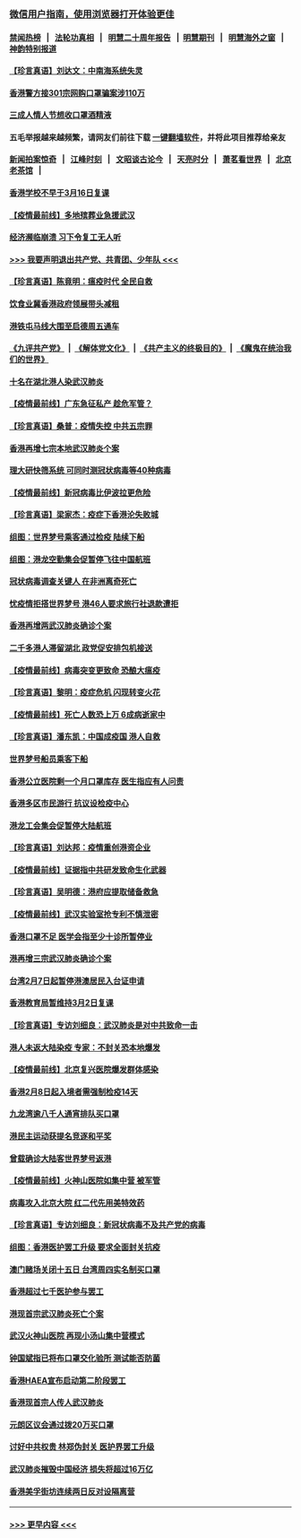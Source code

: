 ### [微信用户指南，使用浏览器打开体验更佳](https://github.com/gfw-breaker/banned-news1/blob/master/indexes/wechat-guide.md?t=0)
#### [禁闻热榜](热点新闻.md?t=0)  &nbsp;&nbsp;|&nbsp;&nbsp; [法轮功真相](https://github.com/gfw-breaker/truth/blob/master/README.md?t=0) &nbsp;&nbsp;|&nbsp;&nbsp; [明慧二十周年报告](https://github.com/gfw-breaker/mh-reports/blob/master/README.md?t=0) &nbsp;&nbsp;|&nbsp;&nbsp;[明慧期刊](https://github.com/gfw-breaker/mh-qikan) &nbsp;&nbsp;|&nbsp;&nbsp; [明慧海外之窗](https://github.com/gfw-breaker/mh-news/blob/master/README.md?t=0) &nbsp;&nbsp;|&nbsp;&nbsp; [神韵特别报道](https://github.com/gfw-breaker/mh-news/blob/master/shenyun.md?t=0)
#### [【珍言真语】刘达文：中南海系统失灵](../pages/nsc415/n11869465.md?t=02150222) 
#### [香港警方接301宗网购口罩骗案涉110万](../pages/nsc415/n11867572.md?t=02150222) 
#### [三成人情人节想收口罩酒精液](../pages/nsc415/n11867523.md?t=02150222) 
#### 五毛举报越来越频繁，请网友们前往下载 [一键翻墙软件](https://github.com/gfw-breaker/ssr-accounts)，并将此项目推荐给亲友
#### [新闻拍案惊奇](https://github.com/gfw-breaker/banned-news1/blob/master/pages/link4.md) &nbsp;&nbsp;|&nbsp;&nbsp; [江峰时刻](https://github.com/gfw-breaker/banned-news1/blob/master/pages/link4.md) &nbsp;&nbsp;|&nbsp;&nbsp; [文昭谈古论今](https://github.com/gfw-breaker/banned-news1/blob/master/pages/link4.md) &nbsp;&nbsp;|&nbsp;&nbsp; [天亮时分](https://github.com/gfw-breaker/banned-news1/blob/master/pages/link4.md) &nbsp;&nbsp;|&nbsp;&nbsp; [萧茗看世界](https://github.com/gfw-breaker/banned-news1/blob/master/pages/link4.md) &nbsp;&nbsp;|&nbsp;&nbsp; [北京老茶馆](https://github.com/gfw-breaker/banned-news1/blob/master/pages/link4.md) &nbsp;&nbsp;|&nbsp;&nbsp; 
#### [香港学校不早于3月16日复课](../pages/nsc415/n11867498.md?t=02150222) 
#### [【疫情最前线】多地殡葬业急援武汉](../pages/nsc415/n11866914.md?t=02150222) 
#### [经济濒临崩溃 习下令复工无人听](../pages/nsc415/n11867269.md?t=02150222) 
#### [>>> 我要声明退出共产党、共青团、少年队 <<<](https://github.com/begood0513/goodnews/blob/master/quit/letter.md) 
#### [【珍言真语】陈竟明：瘟疫时代 全民自救](../pages/nsc415/n11866765.md?t=02150222) 
#### [饮食业冀香港政府领展带头减租](../pages/nsc415/n11864876.md?t=02150222) 
#### [港铁屯马线大围至启德周五通车](../pages/nsc415/n11864842.md?t=02150222) 
#### [《九评共产党》](https://github.com/begood0513/9ping.md/blob/master/README.md) &nbsp;|&nbsp; [《解体党文化》](../../../../jtdwh.md/blob/master/README.md)  &nbsp;|&nbsp; [《共产主义的终极目的》](../../../../gczydzjmd.md/blob/master/README.md) &nbsp;|&nbsp; [《魔鬼在统治我们的世界》](../../../../mgztzwmdsj.md/blob/master/README.md) 
#### [十名在湖北港人染武汉肺炎](../pages/nsc415/n11864807.md?t=02150222) 
#### [【疫情最前线】广东急征私产 趁危军管？](../pages/nsc415/n11864205.md?t=02150222) 
#### [【珍言真语】桑普：疫情失控 中共五宗罪](../pages/nsc415/n11864157.md?t=02150222) 
#### [香港再增七宗本地武汉肺炎个案](../pages/nsc415/n11862405.md?t=02150222) 
#### [理大研快筛系统 可同时测冠状病毒等40种病毒](../pages/nsc415/n11862376.md?t=02150222) 
#### [【疫情最前线】新冠病毒比伊波拉更危险](../pages/nsc415/n11862199.md?t=02150222) 
#### [【珍言真语】梁家杰：疫症下香港沦失败城](../pages/nsc415/n11861588.md?t=02150222) 
#### [组图：世界梦号乘客通过检疫 陆续下船](../pages/nsc415/n11858302.md?t=02150222) 
#### [组图：港龙空勤集会促暂停飞往中国航班](../pages/nsc415/n11858190.md?t=02150222) 
#### [冠状病毒调查关键人 在非洲离奇死亡](../pages/nsc415/n11859798.md?t=02150222) 
#### [忧疫情拒搭世界梦号 港46人要求旅行社退款遭拒](../pages/nsc415/n11859849.md?t=02150222) 
#### [香港再增两武汉肺炎确诊个案](../pages/nsc415/n11859833.md?t=02150222) 
#### [二千多港人滞留湖北 政党促安排包机接送](../pages/nsc415/n11859831.md?t=02150222) 
#### [【疫情最前线】病毒突变更致命 恐酿大瘟疫](../pages/nsc415/n11859604.md?t=02150222) 
#### [【珍言真语】黎明：疫症危机 闪现转变火花](../pages/nsc415/n11859199.md?t=02150222) 
#### [【疫情最前线】死亡人数恐上万 6成病逝家中](../pages/nsc415/n11856687.md?t=02150222) 
#### [【珍言真语】潘东凯：中国成疫国 港人自救](../pages/nsc415/n11856962.md?t=02150222) 
#### [世界梦号船员乘客下船](../pages/nsc415/n11856883.md?t=02150222) 
#### [香港公立医院剩一个月口罩库存 医生指应有人问责](../pages/nsc415/n11856875.md?t=02150222) 
#### [香港多区市民游行 抗议设检疫中心](../pages/nsc415/n11856866.md?t=02150222) 
#### [港龙工会集会促暂停大陆航班](../pages/nsc415/n11856840.md?t=02150222) 
#### [【珍言真语】刘达邦：疫情重创港资企业](../pages/nsc415/n11854274.md?t=02150222) 
#### [【疫情最前线】证据指中共研发致命生化武器](../pages/nsc415/n11853087.md?t=02150222) 
#### [【珍言真语】吴明德：港府应提取储备救急](../pages/nsc415/n11852734.md?t=02150222) 
#### [【疫情最前线】武汉实验室抢专利不慎泄密](../pages/nsc415/n11850310.md?t=02150222) 
#### [香港口罩不足 医学会指至少十诊所暂停业](../pages/nsc415/n11850301.md?t=02150222) 
#### [港再增三宗武汉肺炎确诊个案](../pages/nsc415/n11850328.md?t=02150222) 
#### [台湾2月7日起暂停港澳居民入台证申请](../pages/nsc415/n11850304.md?t=02150222) 
#### [香港教育局暂维持3月2日复课](../pages/nsc415/n11850260.md?t=02150222) 
#### [【珍言真语】专访刘细良：武汉肺炎是对中共致命一击](../pages/nsc415/n11849934.md?t=02150222) 
#### [港人未返大陆染疫 专家：不封关恐本地爆发](../pages/nsc415/n11848021.md?t=02150222) 
#### [【疫情最前线】北京复兴医院爆发群体感染](../pages/nsc415/n11847626.md?t=02150222) 
#### [香港2月8日起入境者需强制检疫14天](../pages/nsc415/n11847658.md?t=02150222) 
#### [九龙湾逾八千人通宵排队买口罩](../pages/nsc415/n11847647.md?t=02150222) 
#### [港民主运动获提名竞逐和平奖](../pages/nsc415/n11847633.md?t=02150222) 
#### [曾载确诊大陆客世界梦号返港](../pages/nsc415/n11847608.md?t=02150222) 
#### [【疫情最前线】火神山医院如集中营 被军管](../pages/nsc415/n11847524.md?t=02150222) 
#### [病毒攻入北京大院 红二代先用美特效药](../pages/nsc415/n11847427.md?t=02150222) 
#### [【珍言真语】专访刘细良：新冠状病毒不及共产党的病毒](../pages/nsc415/n11847164.md?t=02150222) 
#### [组图：香港医护罢工升级 要求全面封关抗疫](../pages/nsc415/n11844107.md?t=02150222) 
#### [澳门赌场关闭十五日 台湾周四实名制买口罩](../pages/nsc415/n11845083.md?t=02150222) 
#### [香港超过七千医护参与罢工](../pages/nsc415/n11845051.md?t=02150222) 
#### [港现首宗武汉肺炎死亡个案](../pages/nsc415/n11844998.md?t=02150222) 
#### [武汉火神山医院 再现小汤山集中营模式](../pages/nsc415/n11844763.md?t=02150222) 
#### [钟国斌指已将布口罩交化验所 测试能否防菌](../pages/nsc415/n11842783.md?t=02150222) 
#### [香港HAEA宣布启动第二阶段罢工](../pages/nsc415/n11842723.md?t=02150222) 
#### [香港现首宗人传人武汉肺炎](../pages/nsc415/n11842766.md?t=02150222) 
#### [元朗区议会通过拨20万买口罩](../pages/nsc415/n11842754.md?t=02150222) 
#### [讨好中共权贵 林郑伪封关 医护界罢工升级](../pages/nsc415/n11842359.md?t=02150222) 
#### [武汉肺炎摧毁中国经济 损失将超过16万亿](../pages/nsc415/n11839723.md?t=02150222) 
#### [香港美孚街坊连续两日反对设隔离营](../pages/nsc415/n11839962.md?t=02150222) 

----
#### [ >>> 更早内容 <<< ](../indexes/nsc415-earlier.md)
